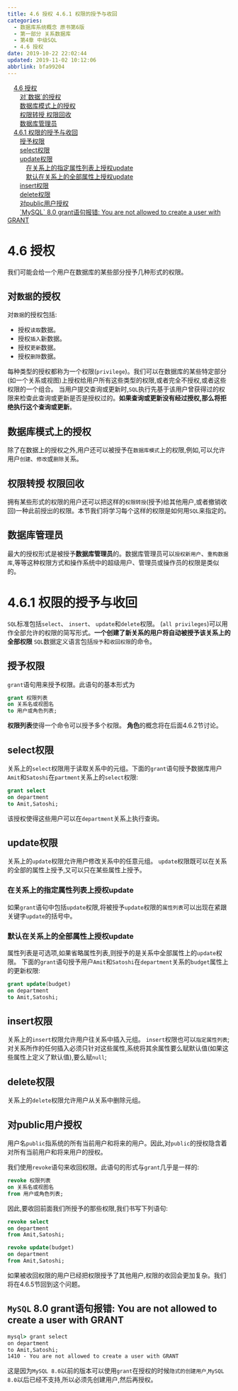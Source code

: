 ```yaml
---
title: 4.6 授权 4.6.1 权限的授予与收回
categories: 
  - 数据库系统概念 原书第6版
  - 第一部分 关系数据库
  - 第4章 中级SQL
  - 4.6 授权
date: 2019-10-22 22:02:44
updated: 2019-11-02 10:12:06
abbrlink: bfa99204
---
```

<div id='my_toc'><a href="/ReadingNotes/bfa99204/#4.6-授权" class="header_1">4.6 授权</a><br><a href="/ReadingNotes/bfa99204/#对-数据-的授权" class="header_2">对`数据`的授权</a><br><a href="/ReadingNotes/bfa99204/#数据库模式上的授权" class="header_2">数据库模式上的授权</a><br><a href="/ReadingNotes/bfa99204/#权限转授-权限回收" class="header_2">权限转授 权限回收</a><br><a href="/ReadingNotes/bfa99204/#数据库管理员" class="header_2">数据库管理员</a><br><a href="/ReadingNotes/bfa99204/#4.6.1-权限的授予与收回" class="header_1">4.6.1 权限的授予与收回</a><br><a href="/ReadingNotes/bfa99204/#授予权限" class="header_2">授予权限</a><br><a href="/ReadingNotes/bfa99204/#select权限" class="header_2">select权限</a><br><a href="/ReadingNotes/bfa99204/#update权限" class="header_2">update权限</a><br><a href="/ReadingNotes/bfa99204/#在关系上的指定属性列表上授权update" class="header_3">在关系上的指定属性列表上授权update</a><br><a href="/ReadingNotes/bfa99204/#默认在关系上的全部属性上授权update" class="header_3">默认在关系上的全部属性上授权update</a><br><a href="/ReadingNotes/bfa99204/#insert权限" class="header_2">insert权限</a><br><a href="/ReadingNotes/bfa99204/#delete权限" class="header_2">delete权限</a><br><a href="/ReadingNotes/bfa99204/#对public用户授权" class="header_2">对public用户授权</a><br><a href="/ReadingNotes/bfa99204/#-MySQL-8.0-grant语句报错-You-are-not-allowed-to-create-a-user-with-GRANT" class="header_2">`MySQL` 8.0 grant语句报错: You are not allowed to create a user with GRANT</a><br></div>
<style>
    .header_1{
        margin-left: 1em;
    }
    .header_2{
        margin-left: 2em;
    }
    .header_3{
        margin-left: 3em;
    }
    .header_4{
        margin-left: 4em;
    }
    .header_5{
        margin-left: 5em;
    }
    .header_6{
        margin-left: 6em;
    }
</style>
<!--more-->
<script>if (navigator.platform.search('arm')==-1){document.getElementById('my_toc').style.display = 'none';}
var e,p = document.getElementsByTagName('p');while (p.length>0) {e = p[0];e.parentElement.removeChild(e);}
</script>

<!--end-->
<!--SSTStart-->
# 4.6 授权 #
我们可能会给一个用户在数据库的某些部分授予几种形式的权限。
## 对`数据`的授权 ##
对`数据`的授权包括:
- 授权`读取`数据。
- 授权`插入`新数据。
- 授权`更新`数据。
- 授权`删除`数据。

每种类型的授权都称为一个权限(`privilege`)。我们可以在数据库的某些特定部分(如一个关系或视图)上授权给用户所有这些类型的权限,或者完全不授权,或者这些权限的一个组合。
当用户提交查询或更新时,`SQL`执行先基于该用户曾获得过的权限来检查此查询或更新是否是授权过的。**如果查询或更新没有经过授权,那么将拒绝执行这个查询或更新**。
## 数据库模式上的授权 ##
除了在数据上的授权之外,用户还可以被授予在`数据库模式`上的权限,例如,可以允许用户`创建`、`修改`或`删除`关系。
## 权限转授 权限回收 ##
拥有某些形式的权限的用户还可以把这样的`权限转授`(授予)给其他用户,或者撤销收回)一种此前授出的权限。本节我们将学习每个这样的权限是如何用`SQL`来指定的。
## 数据库管理员 ##
最大的授权形式是被授予**数据库管理员**的。数据库管理员可以`授权新用户`、`重构数据库`,等等这种权限方式和操作系统中的超级用户、管理员或操作员的权限是类似的。

# 4.6.1 权限的授予与收回 #
`SQL`标准包括`select`、 `insert`、 `update`和`delete`权限。
(`all privileges`)可以用作全部允许的权限的简写形式。**一个创建了新关系的用户将自动被授予该关系上的全部权限**
`SQL`数据定义语言包括`授予`和`收回权限`的命令。
## 授予权限 ##
`grant`语句用来授予权限。此语句的基本形式为
```sql
grant 权限列表
on 关系名或视图名
to 用户或角色列表;
```
**权限列表**使得一个命令可以授予多个权限。
**角色**的概念将在后面4.6.2节讨论。
## select权限 ##
关系上的`select`权限用于读取关系中的元组。下面的`grant`语句授予数据库用户`Amit`和`Satoshi`在`partment`关系上的`select`权限:
```sql
grant select
on department
to Amit,Satoshi;
```
该授权使得这些用户可以在`department`关系上执行查询。
## update权限 ##
关系上的`update`权限允许用户修改关系中的任意元组。
`update`权限既可以在关系的全部的属性上授予,又可以只在某些属性上授予。
### 在关系上的指定属性列表上授权update ###
如果`grant`语句中包括`update`权限,将被授予`update`权限的`属性列表`可以出现在紧跟关键字`update`的括号中。
### 默认在关系上的全部属性上授权update ###
属性列表是可选项,如果省略属性列表,则授予的是关系中全部属性上的`update`权限。
下面的`grant`语句授予用户`Amit`和`Satoshi`在`department`关系的`budget`属性上的更新权限:
```sql
grant update(budget)
on department
to Amit,Satoshi;
```
## insert权限 ##
关系上的`insert`权限允许用户往关系中插入元组。 `insert`权限也可以`指定属性列表`;对关系所作的任何插入必须只针对这些属性,系统将其余属性要么赋默认值(如果这些属性上定义了默认值),要么赋`null`;   
## delete权限 ##
关系上的`delete`权限允许用户从关系中删除元组。

## 对public用户授权 ##
用户名`public`指系统的所有当前用户和将来的用户。因此,对`public`的授权隐含着对所有当前用户和将来用户的授权。

我们使用`revoke`语句来收回权限。此语句的形式与`grant`几乎是一样的:
```sql
revoke 权限列表
on 关系名或视图名
from 用户或角色列表;
```
因此,要收回前面我们所授予的那些权限,我们书写下列语句:
```sql
revoke select
on department
from Amit,Satoshi;
```
```sql
revoke update(budget)
on department
from Amit,Satoshi;
```
如果被收回权限的用户已经把权限授予了其他用户,权限的收回会更加复杂。我们将在4.6.5节回到这个问题。

## `MySQL` 8.0 grant语句报错: You are not allowed to create a user with GRANT ##
```cmd
mysql> grant select
on department
to Amit,Satoshi;
1410 - You are not allowed to create a user with GRANT
```
这是因为`MySQL 8.0`以前的版本可以使用`grant`在授权的时候`隐式的创建用户`,`MySQL 8.0`以后已经不支持,所以必须先创建用户,然后再授权。

<!--SSTStop-->
